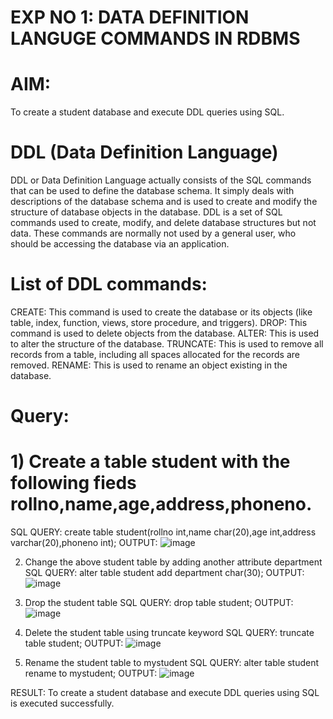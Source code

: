 # EXP NO 1: DATA DEFINITION LANGUGE COMMANDS IN RDBMS
# AIM:
To create a student database and execute DDL queries using SQL.

# DDL (Data Definition Language)
DDL or Data Definition Language actually consists of the SQL commands that can be used to define the database schema. It simply deals with descriptions of the database schema and is used to create and modify the structure of database objects in the database. DDL is a set of SQL commands used to create, modify, and delete database structures but not data. These commands are normally not used by a general user, who should be accessing the database via an application.
# List of DDL commands:
CREATE: This command is used to create the database or its objects (like table, index, function, views, store procedure, and triggers). DROP: This command is used to delete objects from the database. ALTER: This is used to alter the structure of the database. TRUNCATE: This is used to remove all records from a table, including all spaces allocated for the records are removed. RENAME: This is used to rename an object existing in the database.
# Query:
# 1) Create a table student with the following fieds rollno,name,age,address,phoneno.
SQL QUERY:
 create table student(rollno int,name char(20),age int,address varchar(20),phoneno int);
OUTPUT:
![image](https://github.com/kancharlaNarmadha/G2_DBMS/assets/119559316/30a46a53-7411-4c2b-9e8e-f0d5560a9814)


2) Change the above student table by adding another attribute department
SQL QUERY:
alter table student add department char(30);
OUTPUT:
![image](https://github.com/kancharlaNarmadha/G2_DBMS/assets/119559316/bc2d96ac-3a8a-413d-a462-ea0bc4a081e6)


3) Drop the student table
SQL QUERY:
drop table student;
OUTPUT:
![image](https://github.com/kancharlaNarmadha/G2_DBMS/assets/119559316/d08c2635-bbe2-444f-a062-be2a639e519c)


4) Delete the student table using truncate keyword
SQL QUERY:
truncate table student;
OUTPUT:
![image](https://github.com/kancharlaNarmadha/G2_DBMS/assets/119559316/ff2ecbe2-67a6-49d1-9126-918ef7e529a5)


5) Rename the student table to mystudent
SQL QUERY:
alter table student rename to mystudent;
OUTPUT:
![image](https://github.com/kancharlaNarmadha/G2_DBMS/assets/119559316/4ac58148-044b-4790-8763-4f5930cf53ad)


RESULT:
To create a student database and execute DDL queries using SQL is executed successfully.
